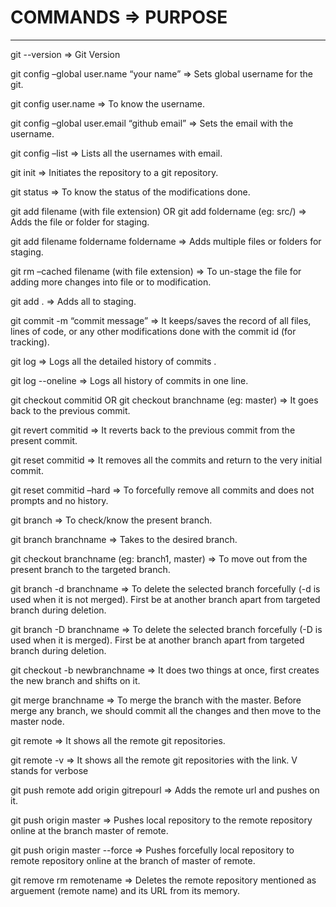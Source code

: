 # COMMANDS =>	PURPOSE
----------------------

git --version =>	Git Version

git config –global user.name “your name” =>	Sets global username for the git.

git config user.name =>	To know the username.

git config –global user.email “github email”	=> Sets the email with the username.

git config –list => Lists all the usernames with email.

git init	=> Initiates the repository to a git repository.

git status	=> To know the status of the modifications done.

git add filename (with file extension) OR git add foldername (eg: src/)	=>  Adds the file or folder for staging.

git add filename foldername foldername	=> Adds multiple files or folders for staging.

git rm –cached filename (with file extension)	=> To un-stage the file for adding more changes into file or to modification.

git add .	=> Adds all to staging.

git commit -m “commit message”	=> It keeps/saves the record of all files, lines of code, or any other modifications done with the commit id (for tracking).

git log => Logs all the detailed history of commits .

git log --oneline	=> Logs all history of commits in one line.

git checkout commitid OR git checkout branchname (eg: master) => It goes back to the previous commit.

git revert commitid => It reverts back to the previous commit from the present commit.

git reset commitid	=> It removes all the commits and return to the very initial commit.

git reset commitid –hard	=> To forcefully remove all commits and does not prompts and no history.

git branch	=> To check/know the present branch.

git branch branchname	=> Takes to the desired branch.

git checkout branchname (eg: branch1, master)	=> To move out from the present branch to the targeted branch.

git branch -d branchname	=> To delete the selected branch forcefully (-d is used when it is not merged).
First be at another branch apart from targeted branch during deletion.

git branch -D branchname	=> To delete the selected branch forcefully (-D is used when it is merged).
First be at another branch apart from targeted branch during deletion.

git checkout -b newbranchname	=> It does two things at once, first creates the new branch and shifts on it.

git merge branchname	=> To merge the branch with the master.
Before merge any branch, we should commit all the changes and then move to the master node.

git remote	=> It shows all the remote git repositories.

git remote -v	=> It shows all the remote git repositories with the link.
V stands for verbose

git push remote add origin gitrepourl	=> Adds the remote url and pushes on it.

git push origin master	=> Pushes local repository to the remote repository online at the branch master of remote.

git push origin master --force => Pushes forcefully local repository to remote repository online at the branch of master of remote.

git remove rm remotename => Deletes the remote repository mentioned as arguement (remote name) and its URL from its memory.
